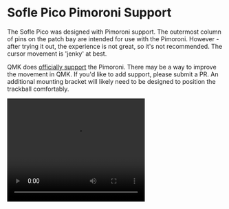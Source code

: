 # Sofle Pico Pimoroni Support

The Sofle Pico was designed with Pimoroni support. The outermost column of pins on the patch bay are intended for use with the Pimoroni. However - after trying it out, the experience is not great, so it's not recommended.  The cursor movement is 'jenky' at best. 


QMK does [officially support](https://docs.qmk.fm/#/feature_pointing_device?id=pimoroni-trackball) the Pimoroni. There may be a way to improve the movement in QMK. If you'd like to add support, please submit a PR. An additional mounting bracket will likely need to be designed to position the trackball comfortably.

<video width="320" height="240" controls>
  <source src="docs/images/pimoroni/jenk_mouse.mov" type="video/mp4">
</video>
